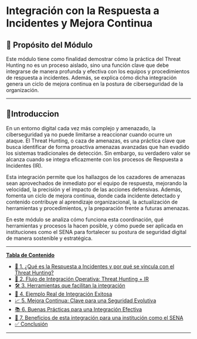 # Integración con la Respuesta a Incidentes y Mejora Continua

## 🎯 Propósito del Módulo

Este módulo tiene como finalidad demostrar cómo la práctica del Threat Hunting no es un proceso aislado, sino una función clave que debe integrarse de manera profunda y efectiva con los equipos y procedimientos de respuesta a incidentes. Además, se explica cómo dicha integración genera un ciclo de mejora continua en la postura de ciberseguridad de la organización.

---

## 🔰Introduccion

En un entorno digital cada vez más complejo y amenazado, la ciberseguridad ya no puede limitarse a reaccionar cuando ocurre un ataque. El Threat Hunting, o caza de amenazas, es una práctica clave que busca identificar de forma proactiva amenazas avanzadas que han evadido los sistemas tradicionales de detección. Sin embargo, su verdadero valor se alcanza cuando se integra eficazmente con los procesos de Respuesta a Incidentes (IR).

Esta integración permite que los hallazgos de los cazadores de amenazas sean aprovechados de inmediato por el equipo de respuesta, mejorando la velocidad, la precisión y el impacto de las acciones defensivas. Además, fomenta un ciclo de mejora continua, donde cada incidente detectado y contenido contribuye al aprendizaje organizacional, la actualización de herramientas y procedimientos, y la preparación frente a futuras amenazas.

En este módulo se analiza cómo funciona esta coordinación, qué herramientas y procesos la hacen posible, y cómo puede ser aplicada en instituciones como el SENA para fortalecer su postura de seguridad digital de manera sostenible y estratégica.

---

[**Tabla de Contenido**](https://github.com/Karovil/Threat_Hunting/tree/M%C3%B3dulo-7-Integraci%C3%B3n-con-la-Respuesta-a-Incidentes-y-Mejora-Continua-Coordinaci%C3%B3n-con-equipos-de-respuesta-a-incidentes/Tabla%20de%20Contenido)


- [🔐 1. ¿Qué es la Respuesta a Incidentes y por qué se vincula con el Threat Hunting?](https://github.com/Karovil/Threat_Hunting/blob/M%C3%B3dulo-7-Integraci%C3%B3n-con-la-Respuesta-a-Incidentes-y-Mejora-Continua-Coordinaci%C3%B3n-con-equipos-de-respuesta-a-incidentes/Tabla%20de%20Contenido/%F0%9F%94%90Respuesta%20a%20Incidentes.md)
- [🧠 2. Flujo de Integración Operativa: Threat Hunting + IR](https://github.com/Karovil/Threat_Hunting/blob/M%C3%B3dulo-7-Integraci%C3%B3n-con-la-Respuesta-a-Incidentes-y-Mejora-Continua-Coordinaci%C3%B3n-con-equipos-de-respuesta-a-incidentes/Tabla%20de%20Contenido/Flujo%20de%20Integraci%C3%B3n%20Operativa.md)
- [🛠️ 3. Herramientas que facilitan la integración](https://github.com/Karovil/Threat_Hunting/blob/M%C3%B3dulo-7-Integraci%C3%B3n-con-la-Respuesta-a-Incidentes-y-Mejora-Continua-Coordinaci%C3%B3n-con-equipos-de-respuesta-a-incidentes/Tabla%20de%20Contenido/herramientas.md)
- [🧪 4. Ejemplo Real de Integración Exitosa](https://github.com/Karovil/Threat_Hunting/blob/M%C3%B3dulo-7-Integraci%C3%B3n-con-la-Respuesta-a-Incidentes-y-Mejora-Continua-Coordinaci%C3%B3n-con-equipos-de-respuesta-a-incidentes/Tabla%20de%20Contenido/Ejemplo%20Real%20de%20Integraci%C3%B3n%20Exitosa.md)
- [📈 5. Mejora Continua: Clave para una Seguridad Evolutiva](https://github.com/Karovil/Threat_Hunting/blob/M%C3%B3dulo-7-Integraci%C3%B3n-con-la-Respuesta-a-Incidentes-y-Mejora-Continua-Coordinaci%C3%B3n-con-equipos-de-respuesta-a-incidentes/Tabla%20de%20Contenido/Mejora%20Continua.md)
- [📚 6. Buenas Prácticas para una Integración Efectiva](https://github.com/Karovil/Threat_Hunting/blob/M%C3%B3dulo-7-Integraci%C3%B3n-con-la-Respuesta-a-Incidentes-y-Mejora-Continua-Coordinaci%C3%B3n-con-equipos-de-respuesta-a-incidentes/Tabla%20de%20Contenido/Buenas%20Pr%C3%A1cticas%20para%20una%20Integraci%C3%B3n%20Efectiva.md)
- [🧩 7. Beneficios de esta integración para una institución como el SENA](https://github.com/Karovil/Threat_Hunting/blob/M%C3%B3dulo-7-Integraci%C3%B3n-con-la-Respuesta-a-Incidentes-y-Mejora-Continua-Coordinaci%C3%B3n-con-equipos-de-respuesta-a-incidentes/Tabla%20de%20Contenido/Beneficios%20de%20esta%20integraci%C3%B3n.md)
- [✅ Conclusión](#-conclusión)

---



